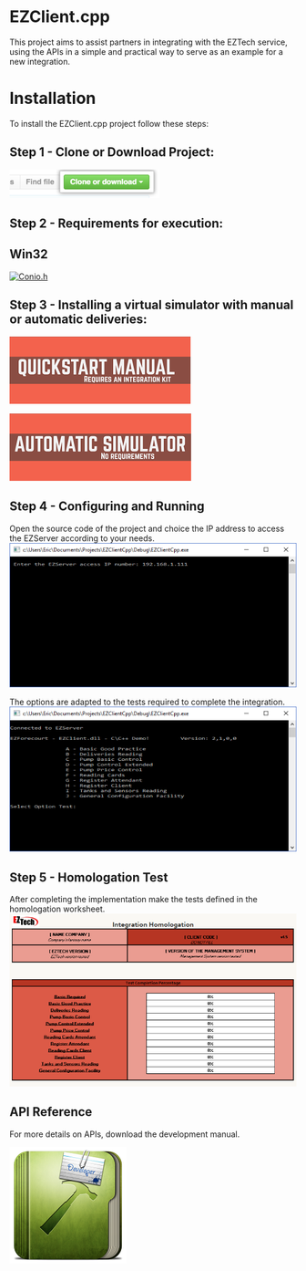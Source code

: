 # EZClient.cpp #

This project aims to assist partners in integrating with the EZTech service, using the APIs in a simple and practical way to serve as an example for a new integration. 

# Installation #

To install the EZClient.cpp project follow these steps:

## Step 1 - Clone or Download Project:
[![CloneProject](https://github.com/EZTechBrasil/EZClientCpp/blob/master/Pictures/clone-repo-clone-url-button.png?raw=true)](https://help.github.com/articles/cloning-a-repository/)

## Step 2 - Requirements for execution:

## Win32
[![Conio.h](https://img.shields.io/badge/atlcomtime-library-brightgreen.svg)](https://msdn.microsoft.com/pt-br/library/zzs00fs6.aspx)

## Step 3 - Installing a virtual simulator with manual or automatic deliveries:

[![Quickstart Manual](https://github.com/EZTechBrasil/EZClientCpp/blob/master/Pictures/QUICKSTART%20MANUAL.png?raw=true)](https://github.com/EZTechBrasil/Integracao/raw/master/downloads/INTEGRATION_KIT_QUICKSTART_MANUAL.pdf)

[![Automatic Simulator](https://github.com/EZTechBrasil/EZClientCpp/blob/master/Pictures/AUTOMATIC%20SIMULATOR.png?raw=true)](https://github.com/EZTechBrasil/Integracao/raw/master/downloads/AUTOMATIC_SIMULATOR.pdf)

## Step 4 - Configuring and Running

Open the source code of the project and choice the IP address to access the EZServer according to your needs.
[![EZClientCppConfigAdress](https://github.com/EZTechBrasil/EZClientCpp/blob/master/Pictures/EZClientCppAcess.png
)](https://github.com/EZTechBrasil/EZClientCpp/blob/master/Pictures/EZClientCppAcess.png
)

The options are adapted to the tests required to complete the integration.
[![EZClientCppMain](https://github.com/EZTechBrasil/EZClientCpp/blob/master/Pictures/EZClientCppMain.png)](https://github.com/EZTechBrasil/EZClientCpp/blob/master/Pictures/EZClientCppMain.png)

## Step 5 - Homologation Test

After completing the implementation make the tests defined in the homologation worksheet.
[![HomologationTest](https://github.com/EZTechBrasil/EZClientCpp/blob/master/Pictures/IntegrationHomologation.png)](https://github.com/EZTechBrasil/Integracao/raw/master/downloads/IntegrationHomologationV1_5.xlsx)

## API Reference

For more details on APIs, download the development manual.

[![Quickstart Manual](https://github.com/EZTechBrasil/EZClientCpp/blob/master/Pictures/Developer.png?raw=true)](http://www.execweb.com.br/eztech/EZAdmin/downloads/ManualDesenvolvimento.pdf)
